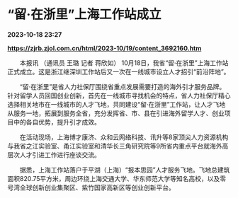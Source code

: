 # “留·在浙里”上海工作站成立

**2023-10-18 23:27**

**https://zjrb.zjol.com.cn/html/2023-10/19/content_3692160.htm**

　　本报讯 （通讯员 王璐 记者 蒋欣如） 10月18日，我省“留·在浙里”上海工作站正式成立。这是浙江继深圳工作站后又一次在一线城市设立人才招引“前沿阵地”。

　　“留·在浙里”是省人力社保厅围绕省重点发展需要打造的海外引才服务品牌。针对留学人员回国创业创新，首先在一线城市寻找机会的特点，省人力社保厅精心选择相关地市在一线城市的人才飞地，共同建设“留·在浙里”工作站，让人才飞地从服务一地，拓展到服务全省，充分发挥省、市、县在引进海外留学人才、创业项目中的各自优势，提升引才成效。

　　在活动现场，上海博才康济、众和云网络科技、讯升等8家顶尖人力资源机构与我省之江实验室、甬江实验室和清华长三角研究院等9所省内重点平台就海外高层次人才引进工作进行座谈交流。

　　据悉，上海工作站落户于平湖（上海）“报本思园”人才服务飞地。飞地总建筑面积820.75平方米，周边环绕上海交通大学、华东师范大学等知名高校，以及零号湾全球创新创业集聚区、紫竹国家高新区等创业创新平台。